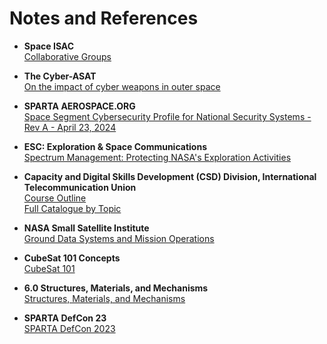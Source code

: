 # Notes and References

- **Space ISAC**  
  [Collaborative Groups](https://spaceisac.org/collaborative-groups/)

- **The Cyber-ASAT**  
  [On the impact of cyber weapons in outer space](https://ieeexplore.ieee.org/abstract/document/8756904)

- **SPARTA AEROSPACE.ORG**  
  [Space Segment Cybersecurity Profile for National Security Systems - Rev A - April 23, 2024](https://sparta.aerospace.org/resources/TOR-2023-02161-RevA%20Space%20Segment%20Cybersecurity%20Profile.pdf)

- **ESC: Exploration & Space Communications**  
  [Spectrum Management: Protecting NASA's Exploration Activities](https://esc.gsfc.nasa.gov/news/Spectrum_Management__Protecting_NASA%E2%80%99s_Exploration_Activities)

- **Capacity and Digital Skills Development (CSD) Division, International Telecommunication Union**  
  [Course Outline](https://academy.itu.int/sites/default/files/media2/file/Course%20Outline_LEO_satellite%20final.pdf)  
  [Full Catalogue by Topic](https://academy.itu.int/training-courses/full-catalogue/by-topic?field_taxon_topics=202)

- **NASA Small Satellite Institute**  
  [Ground Data Systems and Mission Operations](https://www.nasa.gov/smallsat-institute/sst-soa/ground-data-systems-and-mission-operations/)

- **CubeSat 101 Concepts**  
  [CubeSat 101](https://www.nasa.gov/wp-content/uploads/2017/03/nasa_csli_cubesat_101_508.pdf)

- **6.0 Structures, Materials, and Mechanisms**  
  [Structures, Materials, and Mechanisms](https://www.nasa.gov/smallsat-institute/sst-soa/structures-materials-and-mechanisms/)

- **SPARTA DefCon 23**  
  [SPARTA DefCon 2023](https://sparta.aerospace.org/resources/OTR-2023-00989_SPARTA_DefCon2023.pdf)

